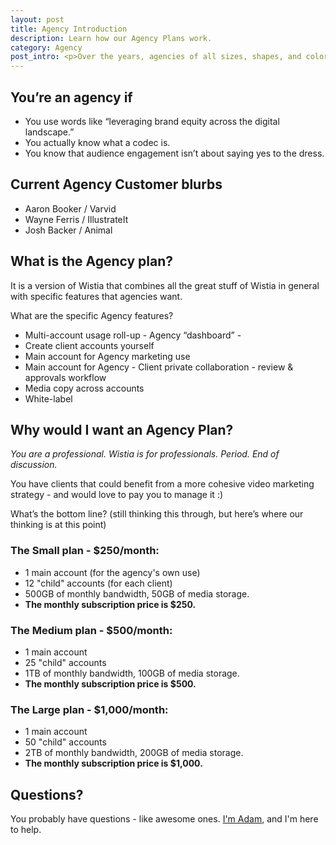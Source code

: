 ```yaml
---
layout: post
title: Agency Introduction
description: Learn how our Agency Plans work.
category: Agency
post_intro: <p>Over the years, agencies of all sizes, shapes, and colors - video production agencies, digital marketing firms, public relations firms, ad agencies, web development shops, social media consultants, SEO houses - have asked us to help them use Wistia to better manage their interaction and collaboration with their clients, and to enable or extend their delivery of retainer-based managed services around video content.</p><p><em>In a nutshell, they said they wanted to bundle Wistia in with their services.</em></p><p><strong>The Wistia Agency Plan is our answer.</strong></p>
---
```


## You’re an agency if

* You use words like “leveraging brand equity across the digital landscape.”
* You actually know what a codec is.
* You know that audience engagement isn’t about saying yes to the dress.

## Current Agency Customer blurbs

* Aaron Booker / Varvid
* Wayne Ferris / IllustrateIt
* Josh Backer / Animal

## What is the Agency plan?

It is a version of Wistia that combines all the great stuff of Wistia in general with specific features that agencies want.

What are the specific Agency features?

* Multi-account usage roll-up - Agency “dashboard” - 
* Create client accounts yourself
* Main account for Agency marketing use
* Main account for Agency - Client private collaboration - review & approvals workflow
* Media copy across accounts
* White-label


## Why would I want an Agency Plan?

*You are a professional. Wistia is for professionals. Period. End of discussion.*

You have clients that could benefit from a more cohesive video marketing strategy - and would love to pay you to manage it :)


What’s the bottom line? (still thinking this through, but here’s where our thinking is at this point)

### The Small plan - $250/month: 
* 1 main account (for the agency's own use)
* 12 "child" accounts (for each client)
* 500GB of monthly bandwidth, 50GB of media storage. 
* **The monthly subscription price is $250.**

### The Medium plan - $500/month: 
* 1 main account
* 25 "child" accounts
* 1TB of monthly bandwidth, 100GB of media storage.
* **The monthly subscription price is $500.**

### The Large plan - $1,000/month: 
* 1 main account
* 50 "child" accounts
* 2TB of monthly bandwidth, 200GB of media storage.
* **The monthly subscription price is $1,000.**

## Questions?

You probably have questions - like awesome ones. [I'm Adam](mailto:adam@wistia.com), and I'm here to help.


